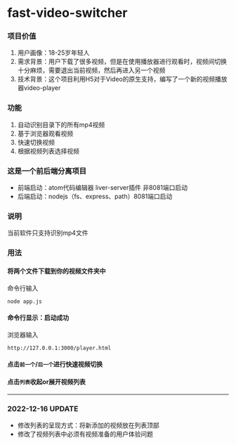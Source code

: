 # fast-video-switcher
### 项目价值
1. 用户画像：18-25岁年轻人
2. 需求背景：用户下载了很多视频，但是在使用播放器进行观看时，视频间切换十分麻烦，需要退出当前视频，然后再进入另一个视频
3. 技术背景：这个项目利用H5对于Video的原生支持，编写了一个新的视频播放器video-player

### 功能
1. 自动识别目录下的所有mp4视频
2. 基于浏览器观看视频
3. 快速切换视频
4. 根据视频列表选择视频

### 这是一个前后端分离项目
- 前端启动：atom代码编辑器 liver-server插件 非8081端口启动
- 后端启动：nodejs（fs、express、path）8081端口启动

### 说明
当前软件只支持识别mp4文件

### 用法
#### 将两个文件下载到你的视频文件夹中
命令行输入
```
node app.js
```
#### 命令行显示：启动成功
浏览器输入
```
http://127.0.0.1:3000/player.html
```
#### 点击```前一个```/```后一个```进行快速视频切换
#### 点击```列表```收起or展开视频列表

---
### 2022-12-16 UPDATE
- 修改列表的呈现方式：将新添加的视频放在列表顶部
- 修改了视频列表中必须有视频准备的用户体验问题
